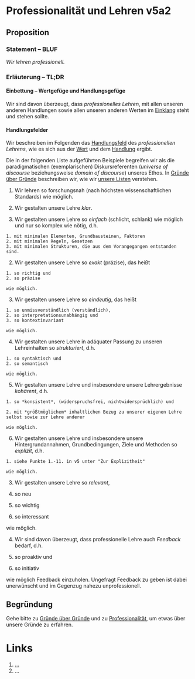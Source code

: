 <!---
   NAME - The NAME of this project is:
ethos

  FILE - The FILENAME of the current file is:
/v5a2.md

  CREATION - This project was CREATED on:
2017-01-28-16:15:00 UTC

  MODIFICATION - This project was last MODIFIED on:
2017-01-28-16:15:00 UTC

  VERSION - The current VERSION of this project is:
<git-commit-hash>-2017-01-28-16:15:00 UTC

  CREATOR(S) - This project was CREATED by:
Michael Czechowski, Martin Maga

  CONTACT - You can CONTACT the creator(s) or developer(s) of this project at:
E-Mail: mail@martinmaga.de

  COPYRIGHT - The COPYRIGHT holder of this project is:
COPYRIGHT (c) 2016 Martin Maga

  LICENSE - This project is LICENSED under the following license:
Martin Maga 2016 CC BY-SA 4.0 https://creativecommons.org

  SUBFILE – This is a SUBFILE! For more INFORMATION on this project go to:
/README.md
--->

# Professionalität und Lehren v5a2
## Proposition
### Statement – BLUF
*Wir lehren professionell.*

### Erläuterung – TL;DR
#### Einbettung – Wertgefüge und Handlungsgefüge
Wir sind davon überzeugt, dass *professionelles Lehren*, mit allen unseren anderen Handlungen sowie allen unseren anderen Werten im [Einklang](../synopsis/reasons.md) steht und stehen sollte.

#### Handlungsfelder
Wir beschreiben im Folgenden das [Handlungsfeld](../synopsis/reasons.md) des *professionellen Lehrens*, wie es sich aus der [Wert](../values/vi_value.md)
und dem [Handlung](../actions/ai_action.md) ergibt.

Die in der folgenden Liste aufgeführten Beispiele begreifen wir als die paradigmatischen (exemplarischen) Diskursreferenten (*universe of discourse* beziehungsweise *domain of discourse*) unseres Ethos.
In [Gründe über Gründe](../synopsis/reasons.md) beschreiben wir, wie wir [unsere Listen](../synopsis/reasons.md) verstehen.

1. Wir lehren so forschungsnah (nach höchsten wissenschaftlichen Standards) wie möglich.

2. Wir gestalten unsere Lehre *klar*.

  1. Wir gestalten unsere Lehre so *einfach* (schlicht, schlank) wie möglich und nur so komplex wie nötig, d.h.

    1. mit minimalen Elementen, Grundbausteinen, Faktoren
    2. mit minimalen Regeln, Gesetzen
    3. mit minimalen Strukturen, die aus dem Vorangegangen entstanden sind.

  2. Wir gestalten unsere Lehre so *exakt* (präzise), das heißt

    1. so richtig und
    2. so präzise

    wie möglich.

  3. Wir gestalten unsere Lehre so *eindeutig*, das heißt

    1. so unmissverständlich (verständlich),   
    2. so interpretationsunabhängig und
    3. so kontextinvariant

    wie möglich.

  4. Wir gestalten unsere Lehre in adäquater Passung zu unseren Lehreinhalten so *strukturiert*, d.h.

    1. so syntaktisch und
    2. so semantisch

    wie möglich.

  5. Wir gestalten unsere Lehre und insbesondere unsere Lehrergebnisse *kohärent*, d.h.

    1. so *konsistent*, (widerspruchsfrei, nichtwidersprüchlich) und

    2. mit *größtmöglichem* inhaltlichen Bezug zu unserer eigenen Lehre selbst sowie zur Lehre anderer

    wie möglich.

  6. Wir gestalten unsere Lehre und insbesondere unsere Hintergrundannahmen, Grundbedingungen, Ziele und Methoden so *explizit*, d.h.

    1. siehe Punkte 1.-11. in v5 unter "Zur Explizitheit"

    wie möglich.

3. Wir gestalten unsere Lehre so *relevant*,

  1. so neu
  2. so wichtig
  3. so interessant

  wie möglich.

4. Wir sind davon überzeugt, dass professionelle Lehre auch *Feedback* bedarf, d.h.

  1. so proaktiv und
  2. so initiativ

wie möglich Feedback einzuholen. Ungefragt Feedback zu geben ist dabei unerwünscht und im Gegenzug nahezu unprofessionell.

## Begründung
Gehe bitte zu [Gründe über Gründe](../contents/reasons/reasons.md) und zu [Professionalität](../contents/values/v5_professionality.md), um etwas über unsere Gründe zu erfahren.

# Links
  1. […](…)
  2. …
